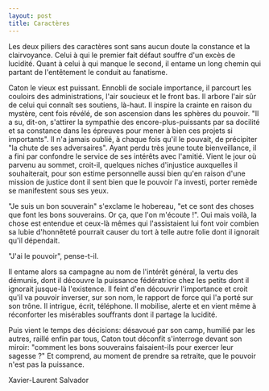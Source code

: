 ```yaml
---
layout: post
title: Caractères
---
```

Les deux piliers des caractères sont sans aucun doute la constance et la clairvoyance. Celui à qui le premier fait défaut souffre d'un excès de lucidité. Quant à celui à qui manque le second, il entame un long chemin qui partant de l'entêtement le conduit au fanatisme.

Caton le vieux est puissant. Ennobli de sociale importance, il parcourt les couloirs des administrations, l'air soucieux et le front bas. Il arbore l'air sûr de celui qui connaît ses soutiens, là-haut. Il inspire la crainte en raison du mystère, cent fois révélé, de son ascension dans les sphères du pouvoir. "Il a su, dit-on, s'attirer la sympathie des encore-plus-puissants par sa docilité et sa constance dans les épreuves pour mener à bien ces projets si importants". Il n'a jamais oublié, à chaque fois qu'il le pouvait, de précipiter "la chute de ses adversaires". Ayant perdu très jeune toute bienveillance, il a fini par confondre le service de ses intérêts avec l'amitié. Vient le jour où parvenu au sommet, croit-il, quelques niches d'injustice auxquelles il souhaiterait, pour son estime personnelle aussi bien qu'en raison d'une mission de justice dont il sent bien que le pouvoir l'a investi, porter remède se manifestent sous ses yeux. 

"Je suis un bon souverain" s'exclame le hobereau, "et ce sont des choses que font les bons souverains. Or ça, que l'on m'écoute !". Oui mais voilà, la chose est entendue et ceux-là mêmes qui l'assistaient lui font voir combien sa lubie d'honnêteté pourrait causer du tort à telle autre folie dont il ignorait qu'il dépendait. 

"J'ai le pouvoir", pense-t-il. 

Il entame alors sa campagne au nom de l'intérêt général, la vertu des démunis, dont il découvre la puissance fédératrice chez les petits dont il ignorait jusque-là l'existence. Il feint d'en découvrir l'importance et croit qu'il va pouvoir inverser, sur son nom, le rapport de force qui l'a porté sur son trône. Il intrigue, écrit, téléphone. Il mobilise, alerte et en vient même à réconforter les misérables souffrants dont il partage la lucidité.

Puis vient le temps des décisions: désavoué par son camp, humilié par les autres, raillé enfin par tous, Caton tout déconfit s'interroge devant son miroir: "comment les bons souverains faisaient-ils pour exercer leur sagesse ?" Et comprend, au moment de prendre sa retraite, que le pouvoir n'est pas la puissance.

Xavier-Laurent Salvador
